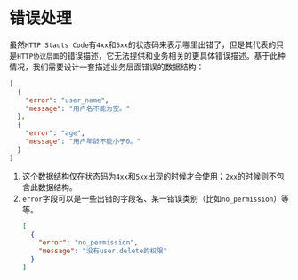 # 错误处理
虽然`HTTP Stauts Code`有`4xx`和`5xx`的状态码来表示哪里出错了，但是其代表的只是`HTTP协议层面`的错误描述，它无法提供和业务相关的更具体错误描述。基于此种情况，我们需要设计一套描述业务层面错误的数据结构：
```json
[
  {
    "error": "user_name",
    "message": "用户名不能为空。"
  },
  {
    "error": "age",
    "message": "用户年龄不能小于0。"
  }
]
```
1. 这个数据结构仅在状态码为`4xx`和`5xx`出现的时候才会使用；`2xx`的时候则不包含此数据结构。
2. `error`字段可以是一些出错的字段名、某一错误类别（比如`no_permission`）等等。
    ```json
    [
      {
        "error": "no_permission",
        "message": "没有user.delete的权限"
      }
    ]
    ```
